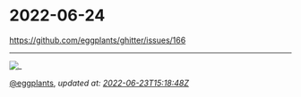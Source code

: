 # 2022-06-24

<https://github.com/eggplants/ghitter/issues/166>

---

![_](https://github.githubassets.com/images/mona-loading-default.gif)

[@eggplants](https://github.com/eggplants), *updated at: [2022-06-23T15:18:48Z](https://github.com/eggplants/ghitter/issues/166#issue-1282576212)*
